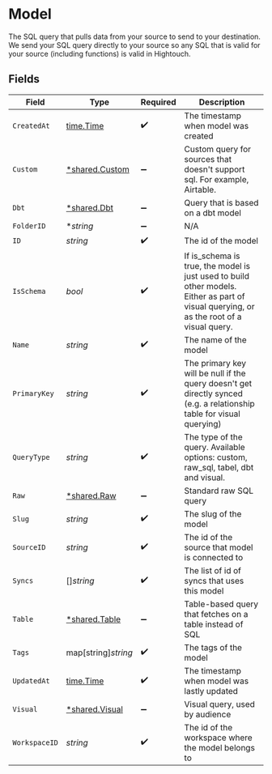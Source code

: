 # Model

The SQL query that pulls data from your source to send to your destination.
We send your SQL query directly to your source so any SQL that is valid for your source (including functions) is valid in Hightouch.


## Fields

| Field                                                                                                                                    | Type                                                                                                                                     | Required                                                                                                                                 | Description                                                                                                                              |
| ---------------------------------------------------------------------------------------------------------------------------------------- | ---------------------------------------------------------------------------------------------------------------------------------------- | ---------------------------------------------------------------------------------------------------------------------------------------- | ---------------------------------------------------------------------------------------------------------------------------------------- |
| `CreatedAt`                                                                                                                              | [time.Time](https://pkg.go.dev/time#Time)                                                                                                | :heavy_check_mark:                                                                                                                       | The timestamp when model was created                                                                                                     |
| `Custom`                                                                                                                                 | [*shared.Custom](../../../pkg/models/shared/custom.md)                                                                                   | :heavy_minus_sign:                                                                                                                       | Custom query for sources that doesn't support sql. For example, Airtable.                                                                |
| `Dbt`                                                                                                                                    | [*shared.Dbt](../../../pkg/models/shared/dbt.md)                                                                                         | :heavy_minus_sign:                                                                                                                       | Query that is based on a dbt model                                                                                                       |
| `FolderID`                                                                                                                               | **string*                                                                                                                                | :heavy_minus_sign:                                                                                                                       | N/A                                                                                                                                      |
| `ID`                                                                                                                                     | *string*                                                                                                                                 | :heavy_check_mark:                                                                                                                       | The id of the model                                                                                                                      |
| `IsSchema`                                                                                                                               | *bool*                                                                                                                                   | :heavy_check_mark:                                                                                                                       | If is_schema is true, the model is just used to build other models.<br/>Either as part of visual querying, or as the root of a visual query. |
| `Name`                                                                                                                                   | *string*                                                                                                                                 | :heavy_check_mark:                                                                                                                       | The name of the model                                                                                                                    |
| `PrimaryKey`                                                                                                                             | *string*                                                                                                                                 | :heavy_check_mark:                                                                                                                       | The primary key will be null if the query doesn't get directly synced (e.g. a relationship table for visual querying)                    |
| `QueryType`                                                                                                                              | *string*                                                                                                                                 | :heavy_check_mark:                                                                                                                       | The type of the query. Available options: custom, raw_sql, tabel, dbt and visual.                                                        |
| `Raw`                                                                                                                                    | [*shared.Raw](../../../pkg/models/shared/raw.md)                                                                                         | :heavy_minus_sign:                                                                                                                       | Standard raw SQL query                                                                                                                   |
| `Slug`                                                                                                                                   | *string*                                                                                                                                 | :heavy_check_mark:                                                                                                                       | The slug of the model                                                                                                                    |
| `SourceID`                                                                                                                               | *string*                                                                                                                                 | :heavy_check_mark:                                                                                                                       | The id of the source that model is connected to                                                                                          |
| `Syncs`                                                                                                                                  | []*string*                                                                                                                               | :heavy_check_mark:                                                                                                                       | The list of id of syncs that uses this model                                                                                             |
| `Table`                                                                                                                                  | [*shared.Table](../../../pkg/models/shared/table.md)                                                                                     | :heavy_minus_sign:                                                                                                                       | Table-based query that fetches on a table instead of SQL                                                                                 |
| `Tags`                                                                                                                                   | map[string]*string*                                                                                                                      | :heavy_check_mark:                                                                                                                       | The tags of the model                                                                                                                    |
| `UpdatedAt`                                                                                                                              | [time.Time](https://pkg.go.dev/time#Time)                                                                                                | :heavy_check_mark:                                                                                                                       | The timestamp when model was lastly updated                                                                                              |
| `Visual`                                                                                                                                 | [*shared.Visual](../../../pkg/models/shared/visual.md)                                                                                   | :heavy_minus_sign:                                                                                                                       | Visual query, used by audience                                                                                                           |
| `WorkspaceID`                                                                                                                            | *string*                                                                                                                                 | :heavy_check_mark:                                                                                                                       | The id of the workspace where the model belongs to                                                                                       |